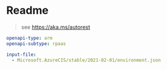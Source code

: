 # Readme

> see https://aka.ms/autorest

```yaml
openapi-type: arm 
openapi-subtype: rpaas
```

```yaml $(tag) == '2021-02-01'
input-file: 
  - Microsoft.AzureCIS/stable/2021-02-01/environment.json
```

